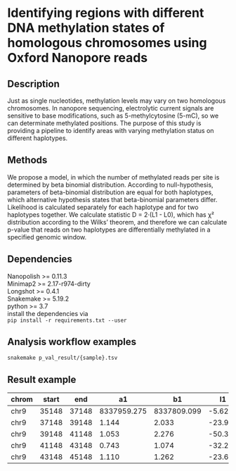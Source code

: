 # Identifying regions with different DNA methylation states of homologous chromosomes using Oxford Nanopore reads  

## Description  

Just as single nucleotides, methylation levels may vary on two homologous chromosomes. In nanopore sequencing, electrolytic current signals are sensitive to base modifications, such as 5-methylcytosine (5-mC), so we can determinate methylated positions. The purpose of this study is providing a pipeline to identify areas with varying methylation status on different haplotypes.  

## Methods

We propose a model, in which the number of methylated reads per site is determined by beta binomial distribution. According to null-hypothesis, parameters of beta-binomial distribution are equal for both haplotypes, which alternative hypothesis states that beta-binomial parameters differ. Likelihood is calculated separately for each haplotype and for two haplotypes together. We calculate statistic D = 2·(L1 - L0), which has χ² distribution according to the Wilks’ theorem, and therefore we can calculate p-value that reads on two haplotypes are differentially methylated in a specified genomic window.  

## Dependencies

Nanopolish >= 0.11.3  
Minimap2 >= 2.17-r974-dirty  
Longshot >= 0.4.1  
Snakemake >= 5.19.2  
python >= 3.7   
install the dependencies via  
```pip install -r requirements.txt --user```  

## Analysis workflow examples

```snakemake p_val_result/{sample}.tsv```

## Result example

|chrom | start | end   | a1          | b1	       | l1      | a2    | b2    | l2      | a0    | b0    | l0       | D     | n_pos | p_val  |
|------|-------|-------|-------------|-------------|---------|-------|-------|---------|-------|-------|----------|-------|-------|--------|
|chr9  | 35148 | 37148 | 8337959.275 | 8337809.099 | -5.628  | 0.709 | 1.024 | -8.378  | 1.417 | 1.771 | -15.751  | 3.490 | 3     | 0.1747 |
|chr9  | 37148 | 39148 | 1.144       | 2.033       | -23.943 | 1.112 | 2.863 | -24.792 | 1.090 | 2.330 | -49.016  | 0.561 | 10    | 0.7556 |
|chr9  | 39148 | 41148 | 1.053       | 2.276       | -50.388 | 1.053 | 2.923 | -53.596 | 1.039 | 2.544 | -104.246 | 0.523 | 21    | 0.7699 |
|chr9  | 41148 | 43148 | 0.743       | 1.074       | -32.217 | 0.825 | 1.513 | -32.759 | 0.771 | 1.250 | -65.146  | 0.341 | 12    | 0.8433 |
|chr9  | 43148 | 45148 | 1.110       | 1.262       | -23.609 | 0.886 | 2.037 | -19.529 | 0.926 | 1.457 | -43.857  | 1.437 | 8     | 0.4874 |

